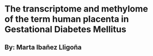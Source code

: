 # The transcriptome and methylome of the term human placenta in Gestational Diabetes Mellitus

## By: Marta Ibañez Lligoña

